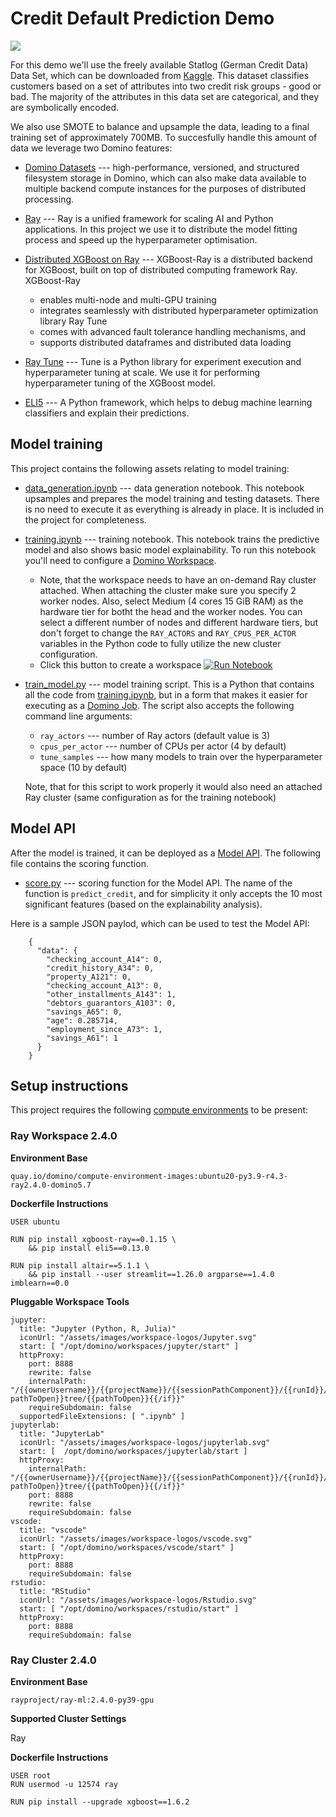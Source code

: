 # Credit Default Prediction Demo


![](raw/latest/images/credit.png?inline=true)

For this demo we'll use the freely available Statlog (German Credit Data) Data Set, which can be downloaded from [Kaggle](https://archive.ics.uci.edu/ml/datasets/statlog+(german+credit+data)). 
This dataset classifies customers based on a set of attributes into two credit risk groups - good or bad. The majority of the attributes in this data set are categorical, and they are symbolically encoded.

We also use SMOTE to balance and upsample the data, leading to a final training set of approximately 700MB. To succesfully handle this amount of data we leverage two Domino features:

* [Domino Datasets](https://docs.dominodatalab.com/en/5.0/user_guide/0a8d11/domino-datasets/) --- high-performance, versioned, and structured filesystem storage in Domino, which can also make data available to multiple backend compute instances for the purposes of distributed processing.

* [Ray](https://docs.ray.io/en/latest/) --- Ray is a unified framework for scaling AI and Python applications. In this project we use it to distribute the model fitting process and speed up the hyperparameter optimisation.

* [Distributed XGBoost on Ray](https://github.com/ray-project/xgboost_ray) --- XGBoost-Ray is a distributed backend for XGBoost, built on top of distributed computing framework Ray. XGBoost-Ray

    * enables multi-node and multi-GPU training
    * integrates seamlessly with distributed hyperparameter optimization library Ray Tune
    * comes with advanced fault tolerance handling mechanisms, and
    * supports distributed dataframes and distributed data loading
    
* [Ray Tune](https://docs.ray.io/en/latest/tune/index.html) --- Tune is a Python library for experiment execution and hyperparameter tuning at scale. We use it for performing hyperparameter tuning of the XGBoost model.

* [ELI5](https://eli5.readthedocs.io/en/latest/overview.html) --- A Python framework, which helps to debug machine learning classifiers and explain their predictions.

## Model training

This project contains the following assets relating to model training:

* [data_generation.ipynb](view/data_generation.ipynb) --- data generation notebook. This notebook upsamples and prepares the model training and testing datasets. There is no need to execute it as everything is already in place. It is included in the project for completeness.

* [training.ipynb](view/training.ipynb) --- training notebook. This notebook trains the predictive model and also shows basic model explainability. To run this notebook you'll need to configure a [Domino Workspace](https://docs.dominodatalab.com/en/latest/user_guide/867b72/workspaces/). 

    * Note, that the workspace needs to have an on-demand Ray cluster attached. When attaching the cluster make sure you specify 2 worker nodes. Also, select Medium (4 cores 15 GiB RAM) as the hardware tier for botht the head and the worker nodes. You can select a different number of nodes and different hardware tiers, but don't forget to change the `RAY_ACTORS` and `RAY_CPUS_PER_ACTOR` variables in the Python code to fully utilize the new cluster configuration.
    * Click this button to create a workspace [![Run Notebook](raw/latest/images/create_workspace.png)](/workspace/:ownerName/:projectName?showWorkspaceLauncher=True)

* [train_model.py](view/train_model.py) --- model training script. This is a Python that contains all the code from [training.ipynb](view/training.ipynb), but in a form that makes it easier for executing as a [Domino Job](https://docs.dominodatalab.com/en/latest/user_guide/942549/jobs/). The script also accepts the following command line arguments:

    * `ray_actors` --- number of Ray actors (default value is 3)
    * `cpus_per_actor` --- number of CPUs per actor (4 by default)
    * `tune_samples` --- how many models to train over the hyperparameter space (10 by default)
    
    
    Note, that for this script to work properly it would also need an attached Ray cluster (same configuration as for the training notebook)


## Model API

After the model is trained, it can be deployed as a [Model API](https://docs.dominodatalab.com/en/latest/user_guide/8dbc91/model-apis/). The following file contains the scoring function.

* [score.py](view/score.py) --- scoring function for the Model API. The name of the function is `predict_credit`, and for simplicity it only accepts the 10 most significant features (based on the explainability analysis).

Here is a sample JSON paylod, which can be used to test the Model API:

```
    {
      "data": {
        "checking_account_A14": 0,
        "credit_history_A34": 0,
        "property_A121": 0,
        "checking_account_A13": 0,
        "other_installments_A143": 1,
        "debtors_guarantors_A103": 0,
        "savings_A65": 0,
        "age": 0.285714,
        "employment_since_A73": 1,
        "savings_A61": 1
      }
    }
```

## Setup instructions

This project requires the following [compute environments](https://docs.dominodatalab.com/en/latest/user_guide/f51038/environments/) to be present:

### Ray Workspace 2.4.0

**Environment Base** 

`quay.io/domino/compute-environment-images:ubuntu20-py3.9-r4.3-ray2.4.0-domino5.7`

**Dockerfile Instructions**

```
USER ubuntu

RUN pip install xgboost-ray==0.1.15 \
    && pip install eli5==0.13.0
    
RUN pip install altair==5.1.1 \
    && pip install --user streamlit==1.26.0 argparse==1.4.0 imblearn==0.0
```

**Pluggable Workspace Tools**


```
jupyter:
  title: "Jupyter (Python, R, Julia)"
  iconUrl: "/assets/images/workspace-logos/Jupyter.svg"
  start: [ "/opt/domino/workspaces/jupyter/start" ]
  httpProxy:
    port: 8888
    rewrite: false
    internalPath: "/{{ownerUsername}}/{{projectName}}/{{sessionPathComponent}}/{{runId}}/{{#if pathToOpen}}tree/{{pathToOpen}}{{/if}}"
    requireSubdomain: false
  supportedFileExtensions: [ ".ipynb" ]
jupyterlab:
  title: "JupyterLab"
  iconUrl: "/assets/images/workspace-logos/jupyterlab.svg"
  start: [  /opt/domino/workspaces/jupyterlab/start ]
  httpProxy:
    internalPath: "/{{ownerUsername}}/{{projectName}}/{{sessionPathComponent}}/{{runId}}/{{#if pathToOpen}}tree/{{pathToOpen}}{{/if}}"
    port: 8888
    rewrite: false
    requireSubdomain: false
vscode:
  title: "vscode"
  iconUrl: "/assets/images/workspace-logos/vscode.svg"
  start: [ "/opt/domino/workspaces/vscode/start" ]
  httpProxy:
    port: 8888
    requireSubdomain: false
rstudio:
  title: "RStudio"
  iconUrl: "/assets/images/workspace-logos/Rstudio.svg"
  start: [ "/opt/domino/workspaces/rstudio/start" ]
  httpProxy:
    port: 8888
    requireSubdomain: false
```

### Ray Cluster 2.4.0

**Environment Base** 

`rayproject/ray-ml:2.4.0-py39-gpu`

**Supported Cluster Settings**

Ray


**Dockerfile Instructions**
```
USER root
RUN usermod -u 12574 ray 

RUN pip install --upgrade xgboost==1.6.2
```
